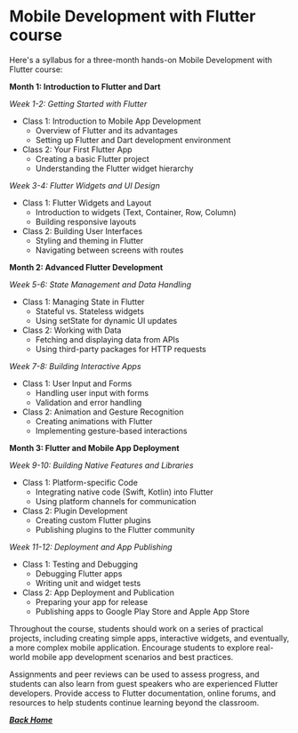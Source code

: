 # Mobile Development with Flutter course
Here's a syllabus for a three-month hands-on Mobile Development with Flutter course:

**Month 1: Introduction to Flutter and Dart**

*Week 1-2: Getting Started with Flutter*
- Class 1: Introduction to Mobile App Development
  - Overview of Flutter and its advantages
  - Setting up Flutter and Dart development environment
- Class 2: Your First Flutter App
  - Creating a basic Flutter project
  - Understanding the Flutter widget hierarchy

*Week 3-4: Flutter Widgets and UI Design*
- Class 1: Flutter Widgets and Layout
  - Introduction to widgets (Text, Container, Row, Column)
  - Building responsive layouts
- Class 2: Building User Interfaces
  - Styling and theming in Flutter
  - Navigating between screens with routes

**Month 2: Advanced Flutter Development**

*Week 5-6: State Management and Data Handling*
- Class 1: Managing State in Flutter
  - Stateful vs. Stateless widgets
  - Using setState for dynamic UI updates
- Class 2: Working with Data
  - Fetching and displaying data from APIs
  - Using third-party packages for HTTP requests

*Week 7-8: Building Interactive Apps*
- Class 1: User Input and Forms
  - Handling user input with forms
  - Validation and error handling
- Class 2: Animation and Gesture Recognition
  - Creating animations with Flutter
  - Implementing gesture-based interactions

**Month 3: Flutter and Mobile App Deployment**

*Week 9-10: Building Native Features and Libraries*
- Class 1: Platform-specific Code
  - Integrating native code (Swift, Kotlin) into Flutter
  - Using platform channels for communication
- Class 2: Plugin Development
  - Creating custom Flutter plugins
  - Publishing plugins to the Flutter community

*Week 11-12: Deployment and App Publishing*
- Class 1: Testing and Debugging
  - Debugging Flutter apps
  - Writing unit and widget tests
- Class 2: App Deployment and Publication
  - Preparing your app for release
  - Publishing apps to Google Play Store and Apple App Store

Throughout the course, students should work on a series of practical projects, including creating simple apps, interactive widgets, and eventually, a more complex mobile application. Encourage students to explore real-world mobile app development scenarios and best practices.

Assignments and peer reviews can be used to assess progress, and students can also learn from guest speakers who are experienced Flutter developers. Provide access to Flutter documentation, online forums, and resources to help students continue learning beyond the classroom.

[***Back Home***](./README.md)